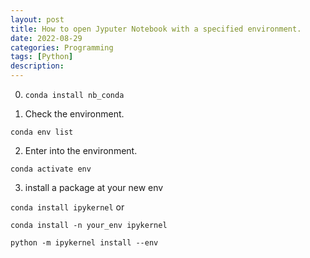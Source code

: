 ```yaml
---
layout: post
title: How to open Jyputer Notebook with a specified environment.
date: 2022-08-29
categories: Programming
tags: [Python]
description: 
---
```


0. `conda install nb_conda`

1. Check the environment.

`conda env list`

2. Enter into the environment.

`conda activate env`

3. install a package at your new env

`conda install ipykernel` or

`conda install -n your_env ipykernel`

`python -m ipykernel install --env` 

